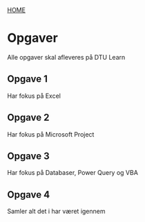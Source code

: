 [HOME](../README.md)
# Opgaver
Alle opgaver skal afleveres på DTU Learn

## Opgave 1
Har fokus på Excel

## Opgave 2
Har fokus på Microsoft Project

## Opgave 3
Har fokus på Databaser, Power Query og VBA

## Opgave 4
Samler alt det i har været igennem
